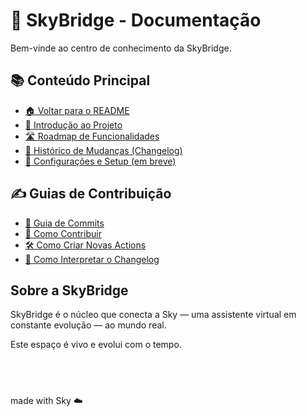 # 📖 SkyBridge - Documentação

Bem-vinde ao centro de conhecimento da SkyBridge.

## 📚 Conteúdo Principal

- [🏠 Voltar para o README](../README.md)
- [📖 Introdução ao Projeto](./index.md#sobre-a-skybridge)
- [🛣️ Roadmap de Funcionalidades](./tarefas/index.md)
- [📝 Histórico de Mudanças (Changelog)](./changelogs/CHANGELOG.md)
- [🔧 Configurações e Setup (em breve)]()

## ✍️ Guias de Contribuição

- [🚀 Guia de Commits](./commits.md)
- [📄 Como Contribuir](./como_contribuir.md)
- [🛠️ Como Criar Novas Actions](./criar_actions.md)
- [📜 Como Interpretar o Changelog](./interpretar_changelog.md)

## Sobre a SkyBridge

SkyBridge é o núcleo que conecta a Sky — uma assistente virtual em constante evolução — ao mundo real.

Este espaço é vivo e evolui com o tempo.


 
---
made with Sky ☁️
